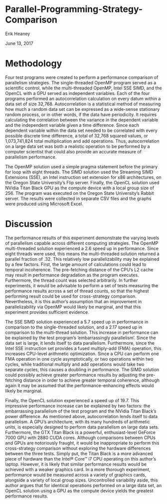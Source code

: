﻿# Parallel-Programming-Strategy-Comparison

Erik Heaney

June 13, 2017


# Methodology


Four test programs were created to perform a performance comparison of parallelism strategies. The single-threaded OpenMP program served as a scientific control, while the multi-threaded OpenMP, Intel SSE SIMD, and the OpenCL with a GPU served as independent variables. Each of the four programs performed an autocorrelation calculation on every datum within a data set of size 32,768. Autocorrelation is a statistical method of measuring how much a random data set can be expressed as a wide-sense stationary random process, or in other words, if the data have periodicity. It requires calculating the correlation between the variance in the dependent variable and the independent variable given a time difference. Since each dependent variable within the data set needed to be correlated with every possible discrete time difference, a total of 32,768 squared values, or 1,073,741,824 total multiplication and add operations. Thus, autocorrelation on a large data set was both a realistic operation to be performed by a computer scientist that could also provide an accurate measure of parallelism performance.

The OpenMP solution used a simple pragma statement before the primary for loop with eight threads. The SIMD solution used the Streaming SIMD Extensions (SSE), an Intel instruction set extension for x86 architectures, on the Oregon State University’s Flip server. Finally, the OpenCL solution used NVidia Titan Black GPU as the compute device with a local group size of 256. The program was executed on the Oregon State University’s Rabbit server. The results were collected in separate CSV files and the graphs were produced using Microsoft Excel.

# Discussion


The performance results of this experiment demonstrate the varying levels of parallelism capable across different computing strategies. The OpenMP multi-threaded solution experienced a 2.6 speed up in performance. Since eight threads were used, this means the multi-threaded solution returned a parallel fraction of .32. This relatively low parallelizability may be explained by a few factors. First, the large amount of calculations could lead to temporal incoherence. The pre-fetching distance of the CPU’s L2 cache may result in performance degradation as the program executes. Furthermore, the thread count was selected arbitrarily. In further experiments, it would be advisable to perform a set of tests measuring the performance results across a set of thread counts, so that the highest performing result could be used for cross-strategy comparison. Nevertheless, it is this author’s assumption that an improvement in parallelizability via OpenMP would likely be marginal, and that this experiment provides sufficient evidence.

The SSE SIMD solution experienced a 5.7 speed up in performance in comparison to the single-threaded solution, and a 2.17 speed up in comparison to the multi-thread solution. This increase in performance can be explained by the test program’s ‘embarrassingly parallelism’. Since the data set is large, it lends itself to data parallelism. Furthermore, since the Intel SSE instruction set provides a fused multiply-add (FMA) operation, this increases CPU-level arithmetic optimization. Since a CPU can perform one FMA operation in one cycle asymptotically, or two operations within two cycles, while traditional multiply and add operations would take two separate cycles, this causes a doubling in performance. The SIMD solution could possibly achieve greater performance results by adjusting the pre-fetching distance in order to achieve greater temporal coherence, although again it may be assumed that the performance-enhancing effects would likely be marginal.

Finally, the OpenCL solution experienced a speed up of 19.7. This impressive performance increase can be explained by two factors: the embarrassing parallelism of the test program and the NVidia Titan Black’s power difference. As mentioned above, autocorrelation lends itself to data parallelism. A GPU’s architecture, with its many hundreds of arithmetic units, is especially designed to perform data parallelism on large data sets. Furthermore, the GTX Titan Black is a powerful, enthusiast-level GeForce 7000 GPU with 2880 CUDA cores. Although comparisons between CPUs and GPUs are notoriously fraught, it would be inappropriate to perform this cross-strategy comparison without exploring the hardware differences between the three tests. Simply put, the Titan Black is a more advanced piece of hardware than the Intel® Core™ i7 CPU operating on this author’s laptop. However, it is likely that similar performance results would be achieved with a weaker graphics card. In a more thorough experiment, performance would be measured across a variety of graphics cards, alongside a variety of local group sizes. Uncontrolled variability aside, this author argues that for identical operations performed on a large data set, an OpenCL solution using a GPU as the compute device yields the greatest performance results.

